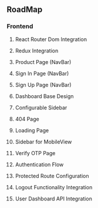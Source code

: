 ## RoadMap

### Frontend

1.  React Router Dom Integration
2.  Redux Integration
3.  Product Page (NavBar)
4.  Sign In Page (NavBar)
5.  Sign Up Page (NavBar)

6.  Dashboard Base Design
7.  Configurable Sidebar
8.  404 Page
9.  Loading Page 
10. Sidebar for MobileView

11. Verify OTP Page
12. Authentication Flow
13. Protected Route Configuration
14. Logout Functionality Integration
15. User Dashboard API Integration
